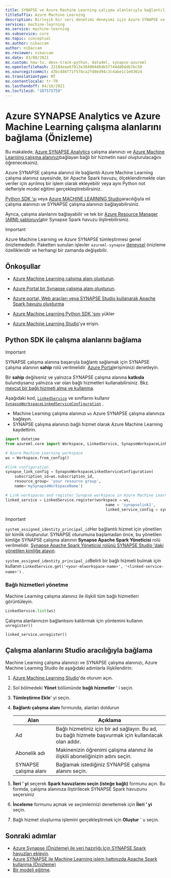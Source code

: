 ```yaml
---
title: SYNAPSE ve Azure Machine Learning çalışma alanlarıyla bağlantılı hizmet oluşturma (Önizleme)
titleSuffix: Azure Machine Learning
description: Birleşik bir veri denetimi deneyimi için Azure SYNAPSE ve Azure Machine Learning çalışma alanlarını bağlamayı öğrenin.
services: machine-learning
ms.service: machine-learning
ms.subservice: core
ms.topic: conceptual
ms.author: nibaccam
author: nibaccam
ms.reviewer: nibaccam
ms.date: 03/08/2021
ms.custom: how-to, devx-track-python, data4ml, synapse-azureml
ms.openlocfilehash: 23184eee67013e39400446db5f744dd0ddb7bc50
ms.sourcegitcommit: d3bcd46f71f578ca2fd8ed94c3cdabe1c1e0302d
ms.translationtype: MT
ms.contentlocale: tr-TR
ms.lasthandoff: 04/16/2021
ms.locfileid: "107575759"
---
```

# <a name="link-azure-synapse-analytics-and-azure-machine-learning-workspaces-preview"></a>Azure SYNAPSE Analytics ve Azure Machine Learning çalışma alanlarını bağlama (Önizleme)

Bu makalede, [Azure SYNAPSE Analytics](/azure/synapse-analytics/overview-what-is) çalışma alanınızı ve [Azure Machine Learning çalışma alanınızı](concept-workspace.md)bağlayan bağlı bir hizmetin nasıl oluşturulacağını öğreneceksiniz.

Azure SYNAPSE çalışma alanınız ile bağlantılı Azure Machine Learning çalışma alanınız sayesinde, bir Apache Spark havuzu, ölçeklendirmekte olan veriler için ayrılmış bir işlem olarak ekleyebilir veya aynı Python not defteriyle model eğitimi gerçekleştirebilirsiniz.

[Python SDK 'sı](#link-sdk) veya [Azure MACHINE LEARNING Studio](#link-studio)aracılığıyla ml çalışma alanınızı ve SYNAPSE çalışma alanınızı bağlayabilirsiniz.

Ayrıca, çalışma alanlarını bağlayabilir ve tek bir [Azure Resource Manager (ARM) şablonuyla](https://github.com/Azure/azure-quickstart-templates/blob/master/101-machine-learning-linkedservice-create/azuredeploy.json)bir Synapse Spark havuzu iliştirebilirsiniz.

>[!IMPORTANT]
> Azure Machine Learning ve Azure SYNAPSE tümleştirmesi genel önizlemededir. Paketten sunulan işlevler `azureml-synapse` [deneysel](/python/api/overview/azure/ml/#stable-vs-experimental) önizleme özellikleridir ve herhangi bir zamanda değişebilir.

## <a name="prerequisites"></a>Önkoşullar

* [Azure Machine Learning çalışma alanı oluşturun](how-to-manage-workspace.md?tabs=python).

* [Azure Portal bir Synapse çalışma alanı oluşturun](/azure/synapse-analytics/quickstart-create-workspace).

* [Azure portal, Web araçları veya SYNAPSE Studio kullanarak Apache Spark havuzu oluşturma](/azure/synapse-analytics/quickstart-create-apache-spark-pool-studio)

* [Azure Machine Learning Python SDK 'sını](/python/api/overview/azure/ml/intro) yükler

* [Azure Machine Learning Studio](https://ml.azure.com/)'ya erişin.

<a name="link-sdk"></a>
## <a name="link-workspaces-with-the-python-sdk"></a>Python SDK ile çalışma alanlarını bağlama

> [!IMPORTANT]
> SYNAPSE çalışma alanına başarıyla bağlantı sağlamak için SYNAPSE çalışma alanının **sahip** rolü verilmelidir. [Azure Portal](https://ms.portal.azure.com/)erişiminizi denetleyin.
>
> Bir **sahip** değilseniz ve yalnızca SYNAPSE çalışma alanına **katkıda** bulundıysanız yalnızca var olan bağlı hizmetleri kullanabilirsiniz. Bkz. [mevcut bir bağlı hizmeti alma ve kullanma](how-to-data-prep-synapse-spark-pool.md#get-an-existing-linked-service).

Aşağıdaki kod, [`LinkedService`](/python/api/azureml-core/azureml.core.linked_service.linkedservice) ve sınıflarını kullanır [`SynapseWorkspaceLinkedServiceConfiguration`](/python/api/azureml-core/azureml.core.linked_service.synapseworkspacelinkedserviceconfiguration) ,

* Machine Learning çalışma alanınızı `ws` Azure SYNAPSE çalışma alanınıza bağlayın.
* SYNAPSE çalışma alanınızı bağlı hizmet olarak Azure Machine Learning kaydettirin.

``` python
import datetime  
from azureml.core import Workspace, LinkedService, SynapseWorkspaceLinkedServiceConfiguration

# Azure Machine Learning workspace
ws = Workspace.from_config()

#link configuration 
synapse_link_config = SynapseWorkspaceLinkedServiceConfiguration(
    subscription_id=ws.subscription_id,
    resource_group= 'your resource group',
    name='mySynapseWorkspaceName')

# Link workspaces and register Synapse workspace in Azure Machine Learning
linked_service = LinkedService.register(workspace = ws,              
                                            name = 'synapselink1',    
                                            linked_service_config = synapse_link_config)
```

> [!IMPORTANT] 
> `system_assigned_identity_principal_id`Her bağlantılı hizmet için yönetilen bir kimlik oluşturulur. SYNAPSE oturumuna başlamadan önce, bu yönetilen kimliğe SYNAPSE çalışma alanının **Synapse Apache Spark Yöneticisi** rolü verilmelidir. [Synapse Apache Spark Yöneticisi rolünü SYNAPSE Studio 'daki yönetilen kimliğe atayın](../synapse-analytics/security/how-to-manage-synapse-rbac-role-assignments.md).
>
> `system_assigned_identity_principal_id`Belirli bir bağlı hizmeti bulmak için kullanın `LinkedService.get('<your-mlworkspace-name>', '<linked-service-name>')` .

### <a name="manage-linked-services"></a>Bağlı hizmetleri yönetme

Machine Learning çalışma alanınız ile ilişkili tüm bağlı hizmetleri görüntüleyin.

```python
LinkedService.list(ws)
```

Çalışma alanlarınızın bağlantısını kaldırmak için yöntemini kullanın `unregister()`

``` python
linked_service.unregister()
```

<a name="link-studio"></a>
## <a name="link-workspaces-via-studio"></a>Çalışma alanlarını Studio aracılığıyla bağlama

Machine Learning çalışma alanınızı ve SYNAPSE çalışma alanınızı, Azure Machine Learning Studio ile aşağıdaki adımlarla ilişkilendirin: 

1. [Azure Machine Learning Studio](https://ml.azure.com/)'da oturum açın.
1. Sol bölmedeki **Yönet** bölümünde **bağlı hizmetler** ' i seçin.
1. **Tümleştirme Ekle**' yi seçin.
1. **Bağlantı çalışma alanı** formunda, alanları doldurun

    |Alan| Açıklama    
    |---|---
    |Ad| Bağlı hizmetiniz için bir ad sağlayın. Bu ad, bu bağlı hizmete başvurmak için kullanılacak olan addır.
    |Abonelik adı | Makinenizin öğrenimi çalışma alanınız ile ilişkili aboneliğinizin adını seçin. 
    |SYNAPSE çalışma alanı | Bağlamak istediğiniz SYNAPSE çalışma alanını seçin.
    
1. **İleri ' yi** seçerek **Spark havuzlarını seçin (isteğe bağlı)** formunu açın. Bu formda, çalışma alanınıza iliştirilecek SYNAPSE Spark havuzunu seçersiniz

1. **İnceleme** formunu açmak ve seçimlerinizi denetlemek için **İleri ' yi** seçin.
1. Bağlı hizmet oluşturma işlemini gerçekleştirmek için **Oluştur** ' u seçin.

## <a name="next-steps"></a>Sonraki adımlar

* [Azure Synapse (Önizleme) ile veri hazırlığı Için SYNAPSE Spark havuzları ekleyin](how-to-data-prep-synapse-spark-pool.md).
* [Azure SYNAPSE ile Machine Learning işlem hattınızda Apache Spark kullanma (Önizleme)](how-to-use-synapsesparkstep.md)
* [Bir modeli eğitme](how-to-set-up-training-targets.md).
